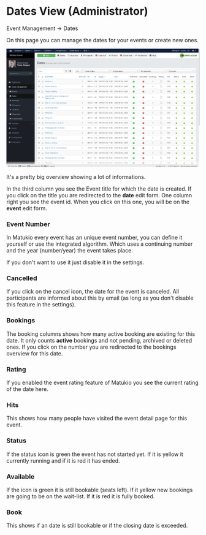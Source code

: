 # Dates View (Administrator)

Event Management -> Dates

On this page you can manage the dates for your events or create new ones.

![](dates.jpg)

It's a pretty big overview showing a lot of informations.

In the third column you see the Event title for which the date is created. If you click on the title you are redirected to the **date** edit form. One column right you see the event id. When you click on this one, you will be on the **event** edit form.

### Event Number

In Matukio every event has an unique event number, you can define it yourself or use the integrated algorithm. Which uses a continuing number and the year (number/year) the event takes place.

If you don't want to use it just disable it in the settings.

### Cancelled

If you click on the cancel icon, the date for the event is canceled. All participants are informed about this by email (as long as you don't disable this feature in the settings).

### Bookings

The booking columns shows how many active booking are existing for this date. It only counts **active** bookings and not pending, archived or deleted ones. If you click on the number you are redirected to the bookings overview for this date.

### Rating

If you enabled the event rating feature of Matukio you see the current rating of the date here.

### Hits

This shows how many people have visited the event detail page for this event.


### Status

If the status icon is green the event has not started yet. If it is yellow it currently running and if it is red it has ended.

### Available

If the icon is green it is still bookable (seats left). If it yellow new bookings are going to be on the wait-list. If it is red it is fully booked.

### Book

This shows if an date is still bookable or if the closing date is exceeded.
